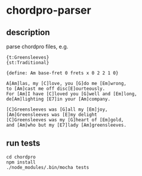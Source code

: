 # chordpro-parser

## description

parse chordpro files, e.g.
```
{t:Greensleeves}
{st:Traditional}

{define: Am base-fret 0 frets x 0 2 2 1 0}

A[Am]las, my [C]love, you [G]do me [Em]wrong,
to [Am]cast me off disc[E]ourteously.
For [Am]I have [C]loved you [G]well and [Em]long,
de[Am]lighting [E7]in your [Am]company.

[C]Greensleeves was [G]all my [Em]joy,
[Am]Greensleeves was [E]my delight
[C]Greensleeves was my [G]heart of [Em]gold,
and [Am]who but my [E7]lady [Am]greensleeves.
```



## run tests

```
cd chordpro
npm install
./node_modules/.bin/mocha tests
```
